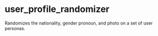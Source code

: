 # user_profile_randomizer
Randomizes the nationality, gender pronoun, and photo on a set of user personas. 
